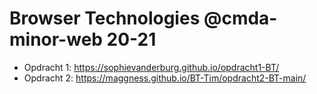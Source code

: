 # Browser Technologies @cmda-minor-web 20-21

- Opdracht 1: https://sophievanderburg.github.io/opdracht1-BT/
- Opdracht 2: https://maggness.github.io/BT-Tim/opdracht2-BT-main/
